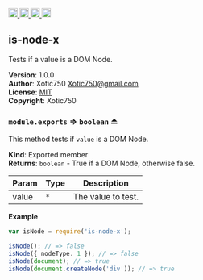 <a href="https://travis-ci.org/Xotic750/is-node-x"
   title="Travis status">
<img
   src="https://travis-ci.org/Xotic750/is-node-x.svg?branch=master"
   alt="Travis status" height="18"/>
</a>
<a href="https://david-dm.org/Xotic750/is-node-x"
   title="Dependency status">
<img src="https://david-dm.org/Xotic750/is-node-x.svg"
   alt="Dependency status" height="18"/>
</a>
<a href="https://david-dm.org/Xotic750/is-node-x#info=devDependencies"
   title="devDependency status">
<img src="https://david-dm.org/Xotic750/is-node-x/dev-status.svg"
   alt="devDependency status" height="18"/>
</a>
<a href="https://badge.fury.io/js/is-node-x" title="npm version">
<img src="https://badge.fury.io/js/is-node-x.svg"
   alt="npm version" height="18"/>
</a>
<a name="module_is-node-x"></a>

## is-node-x
Tests if a value is a DOM Node.

**Version**: 1.0.0  
**Author**: Xotic750 <Xotic750@gmail.com>  
**License**: [MIT](&lt;https://opensource.org/licenses/MIT&gt;)  
**Copyright**: Xotic750  
<a name="exp_module_is-node-x--module.exports"></a>

### `module.exports` ⇒ <code>boolean</code> ⏏
This method tests if `value` is a DOM Node.

**Kind**: Exported member  
**Returns**: <code>boolean</code> - True if a DOM Node, otherwise false.  

| Param | Type | Description |
| --- | --- | --- |
| value | <code>\*</code> | The value to test. |

**Example**  
```js
var isNode = require('is-node-x');

isNode(); // => false
isNode({ nodeType. 1 }); // => false
isNode(document); // => true
isNode(document.createNode('div')); // => true
```
